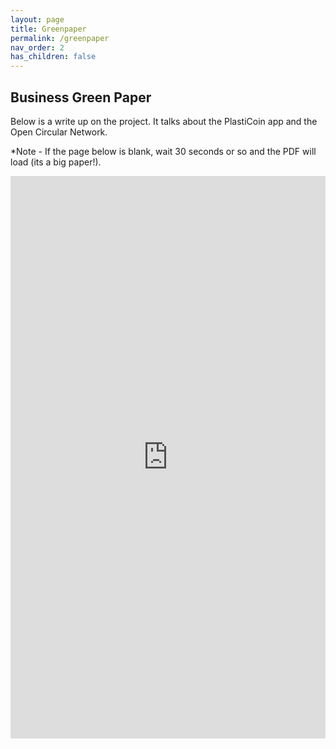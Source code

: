 ```yaml
---
layout: page
title: Greenpaper
permalink: /greenpaper
nav_order: 2
has_children: false
---
```


Business Green Paper
-------------------

Below is a write up on the project. It talks about the PlastiCoin app and the Open Circular Network.

*Note - If the page below is blank, wait 30 seconds or so and the PDF will load (its a big paper!).

<embed src="https://drive.google.com/viewerng/
viewer?embedded=true&url=https://opencircular.github.io/docs/assets/PlastiCoinGreenPaper.pdf" width="100%" height="900">
